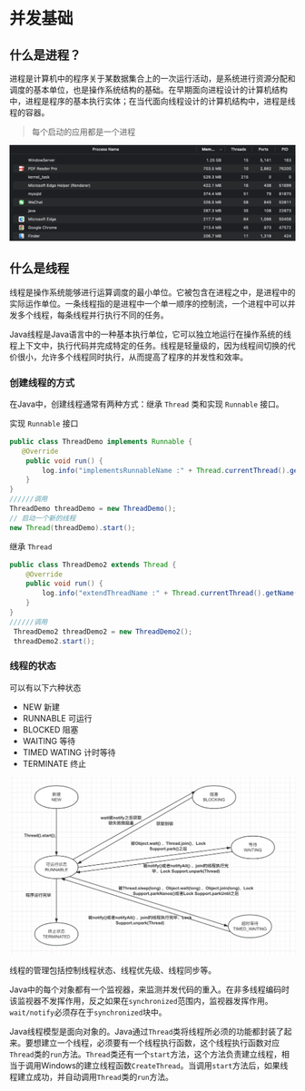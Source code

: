 # 并发基础



## 什么是进程？

进程是计算机中的程序关于某数据集合上的一次运行活动，是系统进行资源分配和调度的基本单位，也是操作系统结构的基础。在早期面向进程设计的计算机结构中，进程是程序的基本执行实体；在当代面向线程设计的计算机结构中，进程是线程的容器。

> 每个启动的应用都是一个进程

![image-20231221121348351](./img/1.png)



## 什么是线程

线程是操作系统能够进行运算调度的最小单位。它被包含在进程之中，是进程中的实际运作单位。一条线程指的是进程中一个单一顺序的控制流，一个进程中可以并发多个线程，每条线程并行执行不同的任务。

Java线程是Java语言中的一种基本执行单位，它可以独立地运行在操作系统的线程上下文中，执行代码并完成特定的任务。线程是轻量级的，因为线程间切换的代价很小，允许多个线程同时执行，从而提高了程序的并发性和效率。



### 创建线程的方式

在Java中，创建线程通常有两种方式：继承 `Thread` 类和实现 `Runnable` 接口。

实现 `Runnable` 接口

```java
public class ThreadDemo implements Runnable {
   @Override
    public void run() {
        log.info("implementsRunnableName :" + Thread.currentThread().getName());
    }
}
//////调用
ThreadDemo threadDemo = new ThreadDemo();
// 启动一个新的线程
new Thread(threadDemo).start();
```

继承 `Thread` 

```java
public class ThreadDemo2 extends Thread {
    @Override
    public void run() {
        log.info("extendThreadName :" + Thread.currentThread().getName());
    }
}
//////调用
 ThreadDemo2 threadDemo2 = new ThreadDemo2();
 threadDemo2.start();
```



### 线程的状态

可以有以下六种状态

- NEW 新建
- RUNNABLE 可运行
- BLOCKED 阻塞
- WAITING 等待
- TIMED WATING 计时等待
- TERMINATE 终止

![image-20231221231650688](./img/2.png)



线程的管理包括控制线程状态、线程优先级、线程同步等。

Java中的每个对象都有一个监视器，来监测并发代码的重入。在非多线程编码时该监视器不发挥作用，反之如果在`synchronized`范围内，监视器发挥作用。`wait/notify`必须存在于`synchronized`块中。

Java线程模型是面向对象的。Java通过`Thread`类将线程所必须的功能都封装了起来。要想建立一个线程，必须要有一个线程执行函数，这个线程执行函数对应`Thread`类的`run`方法。`Thread`类还有一个`start`方法，这个方法负责建立线程，相当于调用Windows的建立线程函数`CreateThread`。当调用`start`方法后，如果线程建立成功，并自动调用`Thread`类的`run`方法。

